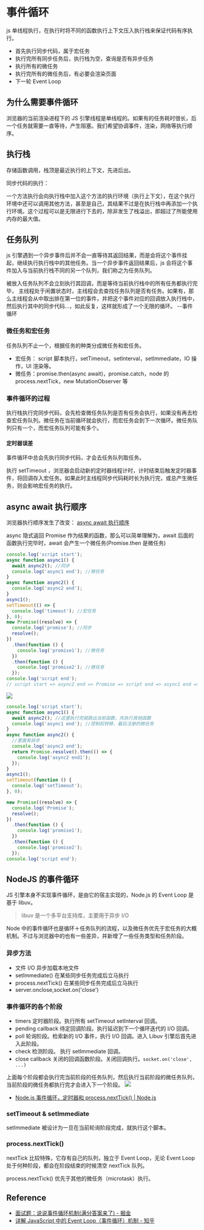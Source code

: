 # 事件循环

js 单线程执行，在执行时将不同的函数执行上下文压入执行栈来保证代码有序执行。

- 首先执行同步代码，属于宏任务
- 执行完所有同步任务后，执行栈为空，查询是否有异步任务
- 执行所有的微任务
- 执行完所有的微任务后，有必要会渲染页面
- 下一轮 Event Loop

## 为什么需要事件循环

浏览器的当前渲染进程下的 JS 引擎线程是单线程的。如果有的任务耗时很长，后一个任务就需要一直等待，产生阻塞。我们希望协调事件，渲染，网络等执行顺序。

## 执行栈

存储函数调用，栈顶是最近执行的上下文，先进后出。

同步代码的执行：

一个方法执行会向执行栈中加入这个方法的执行环境（执行上下文），在这个执行环境中还可以调用其他方法，甚至是自己，其结果不过是在执行栈中再添加一个执行环境。这个过程可以是无限进行下去的，除非发生了栈溢出，即超过了所能使用内存的最大值。

## 任务队列

js 引擎遇到一个异步事件后并不会一直等待其返回结果，而是会将这个事件挂起，继续执行执行栈中的其他任务。当一个异步事件返回结果后，js 会将这个事件加入与当前执行栈不同的另一个队列，我们称之为任务队列。

被放入任务队列不会立刻执行其回调，而是等待当前执行栈中的所有任务都执行完毕， 主线程处于闲置状态时，主线程会去查找任务队列是否有任务。如果有，那么主线程会从中取出排在第一位的事件，并把这个事件对应的回调放入执行栈中，然后执行其中的同步代码...，如此反复，这样就形成了一个无限的循环。 --事件循环

### 微任务和宏任务

任务队列不止一个，根据任务的种类分成微任务和宏任务。

- 宏任务： script 脚本执行，setTimeout，setInterval，setImmediate，IO 操作，UI 渲染等。
- 微任务：promise.then(async await)，promise.catch，node 的 process.nextTick，new MutationObserver 等

### 事件循环的过程

执行栈执行完同步代码，会先检查微任务队列是否有任务会执行，如果没有再去检查宏任务队列。微任务在当前循环就会执行，而宏任务会到下一次循环。微任务队列只有一个，而宏任务队列可能有多个。

#### 定时器误差

事件循环中总会先执行同步代码，才会去任务队列取任务。

执行 setTimeout ，浏览器会启动新的定时器线程计时，计时结束后触发定时器事件，将回调存入宏任务。如果此时主线程同步代码耗时长为执行完，或总产生微任务，则会影响宏任务的执行。

## async await 执行顺序

浏览器执行顺序发生了改变： [async await 执行顺序](https://juejin.cn/post/6844904079353708557#heading-3)

async 隐式返回 Promise 作为结果的函数，那么可以简单理解为，await 后面的函数执行完毕时，await 会产生一个微任务(Promise.then 是微任务)

```js
console.log('script start');
async function async1() {
  await async2(); //同步
  console.log('async1 end'); //微任务
}
async function async2() {
  console.log('async2 end');
}
async1();
setTimeout(() => {
  console.log('timeout'); //宏任务
}, 0);
new Promise((resolve) => {
  console.log('promise'); //同步
  resolve();
})
  .then(function () {
    console.log('promise1'); //微任务
  })
  .then(function () {
    console.log('promise2'); //微任务
  });
console.log('script end');
// script start => async2 end => Promise => script end => async1 end => promise1 => promise2 => setTimeout
```

![](https://s2.loli.net/2022/05/11/urd1blqZXF8cTsD.png)

```js
console.log('script start');
async function async1() {
  await async2(); //这里执行完就跳出当前函数，先执行其他函数
  console.log('async1 end'); //控制权转移，最后注册的微任务
}
async function async2() {
  //里面有异步
  console.log('async2 end');
  return Promise.resolve().then(() => {
    console.log('async2 end1');
  });
}
async1();
setTimeout(function () {
  console.log('setTimeout');
}, 0);

new Promise((resolve) => {
  console.log('Promise');
  resolve();
})
  .then(function () {
    console.log('promise1');
  })
  .then(function () {
    console.log('promise2');
  });
console.log('script end');
```

## NodeJS 的事件循环

JS 引擎本身不实现事件循环，是由它的宿主实现的，Node.js 的 Event Loop 是基于 libuv。

> libuv 是一个多平台支持库，主要用于异步 I/O

Node 中的事件循环也是循环＋任务队列的流程，以及微任务优先于宏任务的大概机制。不过与浏览器中的也有一些差异，并新增了一些任务类型和任务阶段。

### 异步方法

- 文件 I/O 异步加载本地文件
- setImmediate() 在某些同步任务完成后立马执行
- process.nextTick() 在某些同步任务完成后立马执行
- server.onclose,socket.on('close')

### 事件循环的各个阶段

- timers 定时器阶段。执行所有 setTimeout setInterval 回调。
- pending callback 待定回调阶段。执行延迟到下一个循环迭代的 I/O 回调。
- poll 轮询阶段。检索新的 I/O 事件，执行 I/O 回调。进入 Libuv 引擎后首先进入此阶段。
- check 检测阶段。 执行 setImmediate 回调。
- close callback 关闭的回调函数阶段。关闭回调执行。`socket.on('close', ...)`

上面每个阶段都会执行完当前阶段的任务队列，然后执行当前阶段的微任务队列，当前阶段的微任务都执行完才会进入下一个阶段。 ![](https://s2.loli.net/2022/05/11/n4XrUmpL6uPckVF.jpg)

- [Node.js 事件循环，定时器和 process.nextTick() | Node.js](https://nodejs.org/zh-cn/docs/guides/event-loop-timers-and-nexttick/)

### setTimeout & setImmediate

setImmediate 被设计为一旦在当前轮询阶段完成，就执行这个脚本。

### process.nextTick()

nextTick 比较特殊，它存有自己的队列，独立于 Event Loop，无论 Event Loop 处于何种阶段，都会在阶段结束的时候清空 nextTick 队列。

process.nextTick() 优先于其他的微任务（microtask）执行。

## Reference

- [面试题：说说事件循环机制(满分答案来了) - 掘金](https://juejin.cn/post/6844904079353708557#heading-1)
- [详解 JavaScript 中的 Event Loop（事件循环）机制 - 知乎](https://zhuanlan.zhihu.com/p/33058983)

